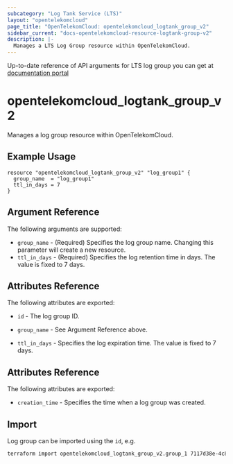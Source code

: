 ```yaml
---
subcategory: "Log Tank Service (LTS)"
layout: "opentelekomcloud"
page_title: "OpenTelekomCloud: opentelekomcloud_logtank_group_v2"
sidebar_current: "docs-opentelekomcloud-resource-logtank-group-v2"
description: |-
  Manages a LTS Log Group resource within OpenTelekomCloud.
---
```


Up-to-date reference of API arguments for LTS log group you can get at
[documentation portal](https://docs.otc.t-systems.com/log-tank-service/api-ref/log_group_management_new_version)

# opentelekomcloud_logtank_group_v2

Manages a log group resource within OpenTelekomCloud.

## Example Usage

```hcl
resource "opentelekomcloud_logtank_group_v2" "log_group1" {
  group_name  = "log_group1"
  ttl_in_days = 7
}
```

## Argument Reference

The following arguments are supported:

* `group_name` - (Required) Specifies the log group name.
  Changing this parameter will create a new resource.
* `ttl_in_days` - (Required) Specifies the log retention time in days.
  The value is fixed to 7 days.

## Attributes Reference

The following attributes are exported:

* `id` - The log group ID.

* `group_name` - See Argument Reference above.

* `ttl_in_days` - Specifies the log expiration time. The value is fixed to 7 days.

## Attributes Reference

The following attributes are exported:

* `creation_time` - Specifies the time when a log group was created.

## Import

Log group can be imported using the `id`, e.g.

```sh
terraform import opentelekomcloud_logtank_group_v2.group_1 7117d38e-4c8f-4624-a505-bd96b97d024c
```
